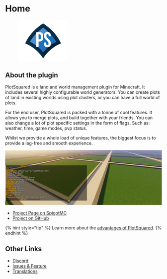 # Home

<figure><img src="https://raw.githubusercontent.com/IntellectualSites/Assets/main/plugins/PlotSquared/PlotSquared.svg" width="160px" alt="PlotSquared Logo" /></figure>

## About the plugin

PlotSquared is a land and world management plugin for Minecraft. It includes several highly configurable world generators. You can create plots of land in existing worlds using plot clusters, or you can have a full world of plots.

For the end user, PlotSquared is packed with a tonne of cool features. It allows you to merge plots, and build together with your friends. You can also change a lot of plot specific settings in the form of flags. Such as: weather, time, game modes, pvp status.

Whilst we provide a whole load of unique features, the biggest focus is to provide a lag-free and smooth experience.

![](images/Cover.png)

* [Project Page on SpigotMC](https://www.spigotmc.org/resources/77506)
* [Project on GitHub](https://github.com/IntellectualSites/PlotSquared)


{% hint style="tip" %}
Learn more about the [advantages of PlotSquared](why-plotsquared.md).
{% endhint %}

## Other Links

* [Discord](https://discord.gg/intellectualsites)
* [Issues & Feature](https://github.com/IntellectualSites/PlotSquared/issues)
* [Translations](https://intellectualsites.crowdin.com/plotsquared)
